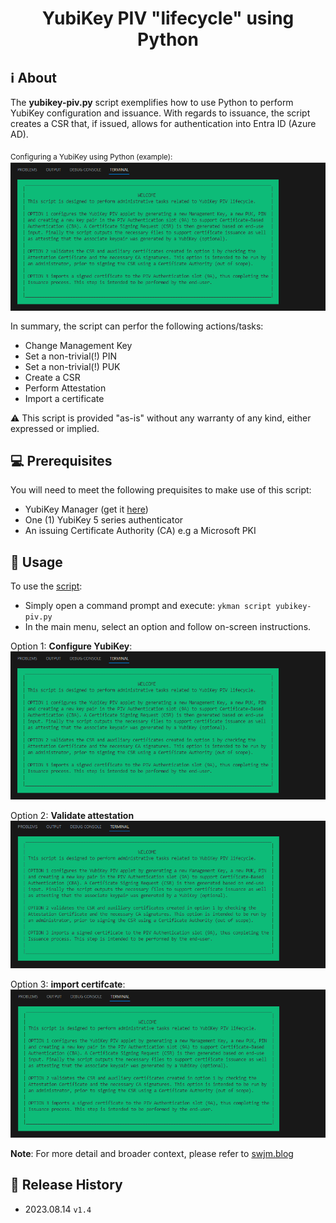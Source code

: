 <h1 align="center"> YubiKey PIV "lifecycle" using Python</h1>

## ℹ️ About
The **yubikey-piv.py** script exemplifies how to use Python to perform YubiKey configuration and issuance. 
With regards to issuance, the script creates a CSR that, if issued, allows for authentication into Entra ID (Azure AD).
 
<sub>Configuring a YubiKey using Python (example):<sub>
![](/images/configure-yubikey.gif)

In summary, the script can perfor the following actions/tasks:

* Change Management Key
* Set a non-trivial(!) PIN
* Set a non-trivial(!) PUK
* Create a CSR
* Perform Attestation
* Import a certificate

⚠️ This script is provided "as-is" without any warranty of any kind, either expressed or implied.

## 💻 Prerequisites
You will need to meet the following prequisites to make use of this script:

- YubiKey Manager (get it [here](https://www.yubico.com/support/download/yubikey-manager/))
- One (1) YubiKey 5 series authenticator
- An issuing Certificate Authority (CA) e.g a Microsoft PKI

## 📖 Usage
To use the [script](https://github.com/JMarkstrom/PIV/raw/main/yubikey-piv.py):

* Simply open a command prompt and execute: ```ykman script yubikey-piv.py```
* In the main menu, select an option and follow on-screen instructions.

Option 1: **Configure YubiKey**:
![](/images/configure-yubikey.gif)

Option 2: **Validate attestation**
![](/images/validate-yubikey-attestation.gif)

Option 3: **import certifcate**:
![](/images/import-certificate-to-yubikey.gif)


**Note**: For more detail and broader context, please refer to [swjm.blog](https://swjm.blog)

## 📜 Release History
* 2023.08.14 `v1.4`
